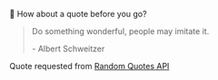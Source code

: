 📣 How about a quote before you go?

> Do something wonderful, people may imitate it.
>
> <p>- Albert Schweitzer</p>

Quote requested from [Random Quotes API](https://github.com/lukePeavey/quotable)
